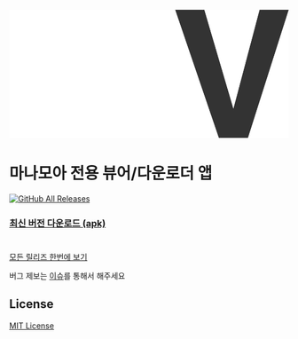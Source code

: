 [![logo](/web/logo_static.svg "MangaView")](https://junheah.github.io/MangaViewAndroid/)
# 마나모아 전용 뷰어/다운로더 앱 #

[![GitHub All Releases](https://img.shields.io/github/downloads/junheah/MangaViewAndroid/total?color=db49de&label=다운로드)](https://junheah.github.io/MangaViewAndroid/)
### [최신 버전 다운로드 (apk)](https://junheah.github.io/MangaViewAndroid/) ###

#
[모든 릴리즈 한번에 보기](https://github.com/junheah/MangaViewAndroid/tree/master/app/release)

버그 제보는 [이슈](https://github.com/junheah/MangaViewAndroid/issues)를 통해서 해주세요

## License ##
[MIT License](/LICENSE)
